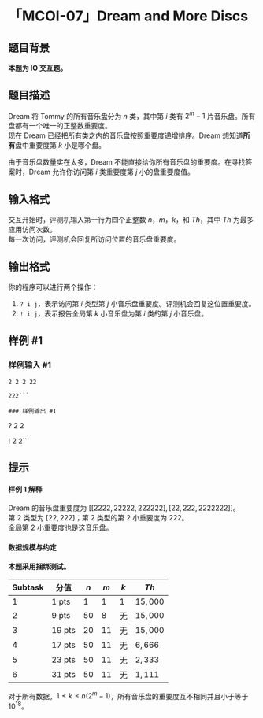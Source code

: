 # 「MCOI-07」Dream and More Discs

## 题目背景

**本题为 IO 交互题。**

## 题目描述

Dream 将 Tommy 的所有音乐盘分为 $n$ 类，其中第 $i$ 类有 $2^m-1$ 片音乐盘。所有盘都有一个唯一的正整数重要度。  
现在 Dream 已经把所有类之内的音乐盘按照重要度递增排序。Dream 想知道**所有**盘中重要度第 $k$ 小是哪个盘。

由于音乐盘数量实在太多，Dream 不能直接给你所有音乐盘的重要度。在寻找答案时，Dream 允许你访问第 $i$ 类重要度第 $j$ 小的盘重要度值。

## 输入格式

交互开始时，评测机输入第一行为四个正整数 $n$，$m$，$k$，和 $Th$，其中 $Th$ 为最多应用访问次数。  
每一次访问，评测机会回复所访问位置的音乐盘重要度。

## 输出格式

你的程序可以进行两个操作：

 1. `? i j`，表示访问第 $i$ 类型第 $j$ 小音乐盘重要度。评测机会回复这位置重要度。
 2. `! i j`，表示报告全局第 $k$ 小音乐盘为第 $i$ 类的第 $j$ 小音乐盘。

## 样例 #1

### 样例输入 #1
```
2 2 2 22

222```

### 样例输出 #1

```

? 2 2

! 2 2```

## 提示

#### 样例 1 解释

Dream 的音乐盘重要度为 $[[2222,22222,222222],[22,222,2222222]]$。  
第 2 类型为 $[22,222]$；第 2 类型的第 2 小重要度为 $222$。  
全局第 2 小重要度也是这音乐盘。

#### 数据规模与约定

**本题采用捆绑测试。**

|  Subtask | 分值 | $n$ | $m$ | $k$ | $Th$ |
| ----------- | ----------- | ----------- | ----------- | ----------- | ----------- |
| 1 | 1 pts | $1$ | $1$| $1$| $15,000$ |
| 2 | 9 pts | $50$ | $8$ | 无 | $15,000$ |
| 3 | 19 pts | $20$ | $11$ | 无 | $15,000$ |
| 4 | 17 pts | $50$ | $11$ | 无 | $6,666$ |
| 5 | 23 pts | $50$ | $11$ | 无 | $2,333$ |
| 6 | 31 pts | $50$ | $11$ | 无 | $1,111$ |

对于所有数据，$1\le k\le n(2^m-1)$，所有音乐盘的重要度互不相同并且小于等于 $10^{18}$。
